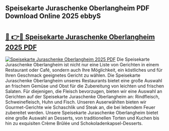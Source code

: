 ## Speisekarte Juraschenke Oberlangheim PDF Download Online 2025 ebbyS

# <h2><a href="http://gc7hkj7.nevu.top/?p=Speisekarte+Juraschenke+Oberlangheim">🔗 👉🔴 Speisekarte Juraschenke Oberlangheim 2025 PDF</a></h2>

[![Speisekarte Juraschenke Oberlangheim 2025 PDF](https://i.imgur.com/dBaPXMq.png)](http://gc7hkj7.nevu.top/?p=Speisekarte+Juraschenke+Oberlangheim)
Die Speisekarte Juraschenke Oberlangheim ist nicht nur eine Liste von Gerichten in einem Restaurant oder Café, sondern auch Ihre Möglichkeit, ein köstliches und für Ihren Geschmack geeignetes Gericht zu wählen. Die Speisekarte Juraschenke Oberlangheim unseres Restaurants bietet eine große Auswahl an frischem Gemüse und Obst für die Zubereitung von leichten und frischen Salaten. Für diejenigen, die Fleisch bevorzugen, bieten wir eine Auswahl an Gerichten auf der Speisekarte Juraschenke Oberlangheim an: Rindfleisch, Schweinefleisch, Huhn und Fisch. Unseren Auserwählten bieten wir Gourmet-Gerichte wie Schaschlik und Steak an, die bei lebendem Feuer zubereitet werden. Unsere Speisekarte Juraschenke Oberlangheim bietet eine große Auswahl an Desserts, von traditionellen Torten und Kuchen bis hin zu exquisiten Crème Brûlée und Schokoladenkapsel-Desserts.
